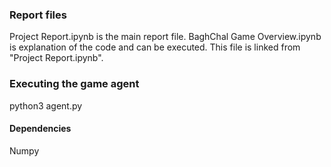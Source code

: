 ### Report files
Project Report.ipynb is the main report file.
BaghChal Game Overview.ipynb is explanation of the code and can be executed. This file is linked from "Project Report.ipynb".

### Executing the game agent
python3 agent.py

#### Dependencies
Numpy
